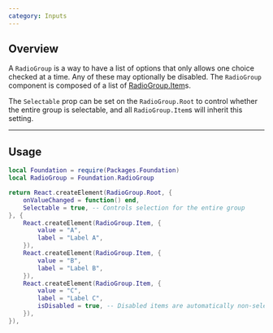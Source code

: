 ```yaml
---
category: Inputs
---
```


## Overview

A `RadioGroup` is a way to have a list of options that only allows one choice checked at a time. Any of these may optionally be disabled. The `RadioGroup` component is composed of a list of [RadioGroup.Item](#item)s.

The `Selectable` prop can be set on the `RadioGroup.Root` to control whether the entire group is selectable, and all `RadioGroup.Item`s will inherit this setting.

---

## Usage

```lua
local Foundation = require(Packages.Foundation)
local RadioGroup = Foundation.RadioGroup

return React.createElement(RadioGroup.Root, {
    onValueChanged = function() end,
    Selectable = true, -- Controls selection for the entire group
}, {
    React.createElement(RadioGroup.Item, {
        value = "A",
        label = "Label A",
    }),
    React.createElement(RadioGroup.Item, {
        value = "B",
        label = "Label B",
    }),
    React.createElement(RadioGroup.Item, {
        value = "C",
        label = "Label C",
        isDisabled = true, -- Disabled items are automatically non-selectable
    }),
}),
```

